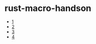 # rust-macro-handson

- [1](https://github.com/Hakuyume/rust-macro-handson/blob/main/1.md)
- [2](https://github.com/Hakuyume/rust-macro-handson/blob/main/2.md)
- [3](https://github.com/Hakuyume/rust-macro-handson/blob/main/3.md)
- [4](https://github.com/Hakuyume/rust-macro-handson/blob/main/4.md)
